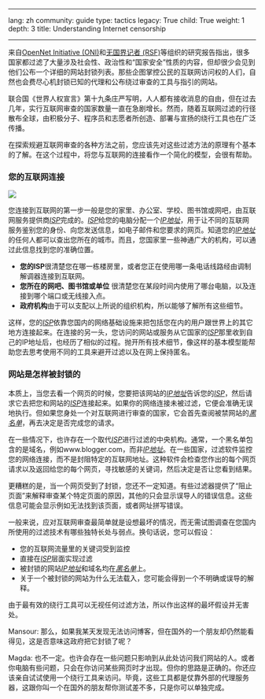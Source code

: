 

---

lang: zh
community: guide
type: tactics
legacy: True
child: True
weight: 1
depth: 3
title: Understanding Internet censorship

---

来自[OpenNet Initiative (ONI)](http://opennet.net/)和[无国界记者 (RSF)](http://www.rsf.org/)等组织的研究报告指出，很多国家都过滤了大量涉及社会性、政治性和“国家安全”性质的内容，但却很少会见到他们公布一个详细的网站封锁列表。那些企图掌控公民的互联网访问权的人们，自然也会费尽心机封锁已知的代理和公布绕过审查的工具与指引的网站。

联合国《世界人权宣言》第十九条庄严写明，人人都有接收消息的自由，但在过去几年，实行互联网审查的国家数量一直在急剧增长。然而，随着互联网过滤的行径散布全球，由积极分子、程序员和志愿者所创造、部署与宣扬的绕行工具也在广泛传播。 

在探索规避互联网审查的各种方法之前，您应该先对这些过滤方法的原理有个基本的了解。在这个过程中，将您与互联网的连接看作一个简化的模型，会很有帮助。

### 您的互联网连接 ###

![](/sites/securitybkp.ngoinabox.org/security/files/img/1-en.png)

您连接到互联网的第一步一般是您的家里、办公室、学校、图书馆或网吧，由互联网服务提供商[*ISP*](/zh/glossary#ISP)完成的。[*ISP*](/zh/glossary#ISP)给您的电脑分配一个[*IP地址*](/zh/glossary#IP_address)，用于让不同的互联网服务鉴别您的身份、向您发送信息，如电子邮件和您要求的网页。知道您的[*IP地址*](/zh/glossary#IP_address) 的任何人都可以查出您所在的城市。而且，您国家里一些神通广大的机构，可以通过此信息找到您的准确位置。


- **您的ISP**很清楚您在哪一栋楼房里，或者您正在使用哪一条电话线路经由调制解调器连接到互联网。
- **您所在的网吧、图书馆或单位** 很清楚您在某段时间内使用了哪台电脑，以及连接到哪个端口或无线接入点。
- **政府机构**由于可以支配以上所说的组织机构，所以能够了解所有这些细节。
	
这样，您的[*ISP*](/zh/glossary#ISP)依靠您国内的网络基础设施来把包括您在内的用户跟世界上的其它地方连接起来。在连接的另一头，您访问的网站或服务从它国家的[*ISP*](/zh/glossary#ISP)那里收到自己的IP地址后，也经历了相似的过程。抛开所有技术细节，像这样的基本模型能帮助您去思考使用不同的工具来避开过滤以及在网上保持匿名。

### 网站是怎样被封锁的 ###

本质上，当您去看一个网页的时候，您要把该网站的[*IP地址*](/zh/glossary#IP_address)告诉您的[*ISP*](/zh/glossary#ISP)，然后请求它去把您和网站的[*ISP*](/zh/glossary#ISP)连接起来。如果你的网络连接未被过滤，它便会准确无误地执行。但如果您身处一个对互联网进行审查的国家，它会首先查阅被禁网站的[*黑名单*](/zh/glossary#Blacklist)，再去决定是否完成您的请求。


在一些情况下，也许存在一个取代[*ISP*](/zh/glossary#ISP)进行过滤的中央机构。通常，一个黑名单包含的是域名，例如www.blogger.com，而非[*IP地址*](/zh/glossary#IP_address)。在一些国家，过滤软件监控您的网络连接，而不是封阻特定的互联网地址。这种软件会检查您作出的每个网页请求以及返回给您的每个网页，寻找敏感的关键词，然后决定是否让您看到结果。

更糟糕的是，当一个网页受到了封锁，您还不一定知道。有些过滤器提供了“阻止页面”来解释审查某个特定页面的原因，其他的只会显示误导人的错误信息。这些信息可能会显示例如无法找到该页面，或者网址拼写错误。

一般来说，应对互联网审查最简单就是设想最坏的情况，而无需试图调查在您国内所使用的过滤技术有哪些独特长处与弱点。换句话说，您可以假设：

- 您的互联网流量里的关键词受到监控
- 直接在[*ISP*](/zh/glossary#ISP)层面实现过滤
- 被封锁的网站[*IP地址*](/zh/glossary#IP_address)和域名均在[*黑名单*](/zh/glossary#Blacklist)上。
- 关于一个被封锁的网站为什么无法载入，您可能会得到一个不明确或误导的解释。
	
由于最有效的绕行工具可以无视任何过滤方法，所以作出这样的最坏假设并无害处。

<div class="background" markdown="1">
Mansour: 那么，如果我某天发现无法访问博客，但在国外的一个朋友却仍然能看得见，这是否意味这政府把它封锁了呢？

Magda: 也不一定。也许会存在一些问题只影响到从此处访问我们网站的人。或者你电脑有些问题，只会在你访问某些网页时才出现。但你的思路是正确的。你还应该亲自试试使用一个绕行工具来访问。毕竟，这些工具都是仗靠外部的代理服务器，这跟你叫一个在国外的朋友帮你测试差不多，只是你可以单独完成。
</div>


